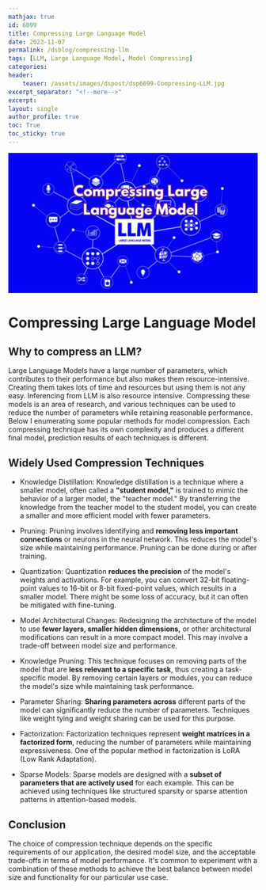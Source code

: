 ```yaml
---
mathjax: true
id: 6099
title: Compressing Large Language Model
date: 2023-11-07
permalink: /dsblog/compressing-llm
tags: [LLM, Large Language Model, Model Compressing]
categories:
header:
    teaser: /assets/images/dspost/dsp6099-Compressing-LLM.jpg
excerpt_separator: "<!--more-->"  
excerpt:  
layout: single  
author_profile: true  
toc: True  
toc_sticky: true
---
```


![Compressing Large Language Model](/assets/images/dspost/dsp6099-Compressing-LLM.jpg)

# Compressing Large Language Model
## Why to compress an LLM?
Large Language Models have a large number of parameters, which contributes to their performance but also makes them resource-intensive. Creating them takes lots of time and resources but using them is not any easy. Inferencing from LLM is also resource intensive. Compressing these models is an area of research, and various techniques can be used to reduce the number of parameters while retaining reasonable performance. Below I enumerating some popular methods for model compression. Each compressing technique has its own complexity and produces a different final model, prediction results of each techniques is different.

## Widely Used Compression Techniques

- Knowledge Distillation: Knowledge distillation is a technique where a smaller model, often called a **"student model,"** is trained to mimic the behavior of a larger model, the "teacher model." By transferring the knowledge from the teacher model to the student model, you can create a smaller and more efficient model with fewer parameters.

- Pruning: Pruning involves identifying and **removing less important connections** or neurons in the neural network. This reduces the model's size while maintaining performance. Pruning can be done during or after training.

- Quantization: Quantization **reduces the precision** of the model's weights and activations. For example, you can convert 32-bit floating-point values to 16-bit or 8-bit fixed-point values, which results in a smaller model. There might be some loss of accuracy, but it can often be mitigated with fine-tuning.

- Model Architectural Changes: Redesigning the architecture of the model to use **fewer layers, smaller hidden dimensions,** or other architectural modifications can result in a more compact model. This may involve a trade-off between model size and performance.

- Knowledge Pruning: This technique focuses on removing parts of the model that are **less relevant to a specific task**, thus creating a task-specific model. By removing certain layers or modules, you can reduce the model's size while maintaining task performance.

- Parameter Sharing: **Sharing parameters across** different parts of the model can significantly reduce the number of parameters. Techniques like weight tying and weight sharing can be used for this purpose.

- Factorization: Factorization techniques represent **weight matrices in a factorized form**, reducing the number of parameters while maintaining expressiveness. One of the popular method in factorization is LoRA (Low Rank Adaptation).

- Sparse Models: Sparse models are designed with a **subset of parameters that are actively used** for each example. This can be achieved using techniques like structured sparsity or sparse attention patterns in attention-based models.

## Conclusion
The choice of compression technique depends on the specific requirements of our application, the desired model size, and the acceptable trade-offs in terms of model performance. It's common to experiment with a combination of these methods to achieve the best balance between model size and functionality for our particular use case.

